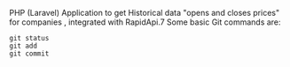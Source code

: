 PHP (Laravel) Application to get Historical data "opens and closes prices" for companies , integrated with RapidApi.7
Some basic Git commands are:
```
git status
git add
git commit
```

